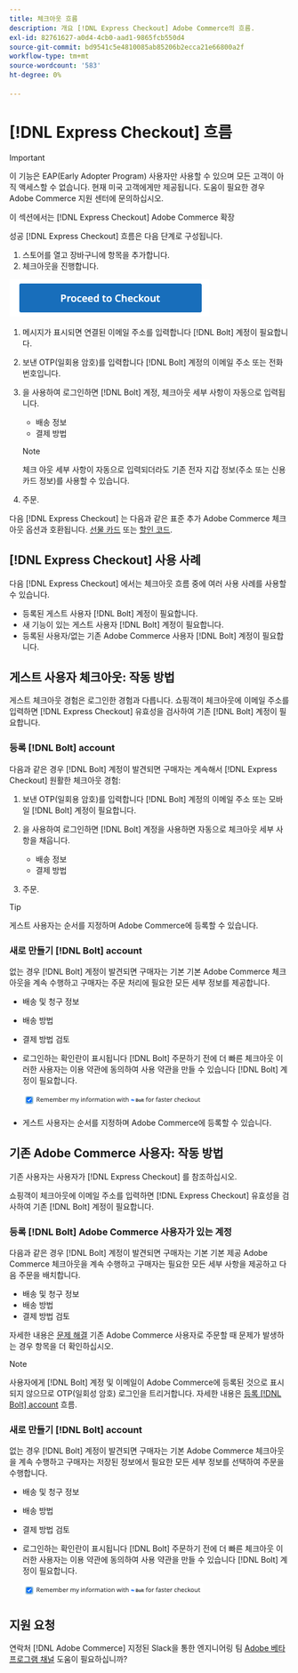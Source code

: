 ```yaml
---
title: 체크아웃 흐름
description: 개요 [!DNL Express Checkout] Adobe Commerce의 흐름.
exl-id: 82761627-a0d4-4cb0-aad1-9865fcb550d4
source-git-commit: bd9541c5e4810085ab85206b2ecca21e66800a2f
workflow-type: tm+mt
source-wordcount: '583'
ht-degree: 0%

---
```


# [!DNL Express Checkout] 흐름

>[!IMPORTANT]
>
> 이 기능은 EAP(Early Adopter Program) 사용자만 사용할 수 있으며 모든 고객이 아직 액세스할 수 없습니다. 현재 미국 고객에게만 제공됩니다. 도움이 필요한 경우 Adobe Commerce 지원 센터에 문의하십시오.

이 섹션에서는 [!DNL Express Checkout] Adobe Commerce 확장

성공 [!DNL Express Checkout] 흐름은 다음 단계로 구성됩니다.

1. 스토어를 열고 장바구니에 항목을 추가합니다.
1. 체크아웃을 진행합니다.

![체크아웃](assets/proceed-checkout.png)

1. 메시지가 표시되면 연결된 이메일 주소를 입력합니다 [!DNL Bolt] 계정이 필요합니다.
1. 보낸 OTP(일회용 암호)를 입력합니다 [!DNL Bolt] 계정의 이메일 주소 또는 전화 번호입니다.
1. 을 사용하여 로그인하면 [!DNL Bolt] 계정, 체크아웃 세부 사항이 자동으로 입력됩니다.

   - 배송 정보
   - 결제 방법

   >[!NOTE]
   >
   > 체크 아웃 세부 사항이 자동으로 입력되더라도 기존 전자 지갑 정보(주소 또는 신용 카드 정보)를 사용할 수 있습니다.

1. 주문.

다음 [!DNL Express Checkout] 는 다음과 같은 표준 추가 Adobe Commerce 체크아웃 옵션과 호환됩니다. [선물 카드](https://docs.magento.com/user-guide/catalog/product-gift-card.html) 또는 [할인 코드](https://docs.magento.com/user-guide/marketing/price-rules-cart-coupon.html).

## [!DNL Express Checkout] 사용 사례

다음 [!DNL Express Checkout] 에서는 체크아웃 흐름 중에 여러 사용 사례를 사용할 수 있습니다.

- 등록된 게스트 사용자 [!DNL Bolt] 계정이 필요합니다.
- 새 기능이 있는 게스트 사용자 [!DNL Bolt] 계정이 필요합니다.
- 등록된 사용자/없는 기존 Adobe Commerce 사용자 [!DNL Bolt] 계정이 필요합니다.

## 게스트 사용자 체크아웃: 작동 방법

게스트 체크아웃 경험은 로그인한 경험과 다릅니다. 쇼핑객이 체크아웃에 이메일 주소를 입력하면 [!DNL Express Checkout] 유효성을 검사하여 기존 [!DNL Bolt] 계정이 필요합니다.

### 등록 [!DNL Bolt] account

다음과 같은 경우 [!DNL Bolt] 계정이 발견되면 구매자는 계속해서 [!DNL Express Checkout] 원활한 체크아웃 경험:

1. 보낸 OTP(일회용 암호)를 입력합니다 [!DNL Bolt] 계정의 이메일 주소 또는 모바일 [!DNL Bolt] 계정이 필요합니다.
1. 을 사용하여 로그인하면 [!DNL Bolt] 계정을 사용하면 자동으로 체크아웃 세부 사항을 채웁니다.

   - 배송 정보
   - 결제 방법

1. 주문.

>[!TIP]
>
> 게스트 사용자는 순서를 지정하며 Adobe Commerce에 등록할 수 있습니다.

### 새로 만들기 [!DNL Bolt] account

없는 경우 [!DNL Bolt] 계정이 발견되면 구매자는 기본 기본 Adobe Commerce 체크아웃을 계속 수행하고 구매자는 주문 처리에 필요한 모든 세부 정보를 제공합니다.

- 배송 및 청구 정보
- 배송 방법
- 결제 방법 검토
- 로그인하는 확인란이 표시됩니다 [!DNL Bolt] 주문하기 전에 더 빠른 체크아웃 이러한 사용자는 이용 약관에 동의하여 사용 약관을 만들 수 있습니다 [!DNL Bolt] 계정이 필요합니다.

   ![기억 [!DNL Bolt]](assets/checked-bolt.png)

- 게스트 사용자는 순서를 지정하며 Adobe Commerce에 등록할 수 있습니다.

## 기존 Adobe Commerce 사용자: 작동 방법

기존 사용자는 사용자가 [!DNL Express Checkout] 를 참조하십시오.

쇼핑객이 체크아웃에 이메일 주소를 입력하면 [!DNL Express Checkout] 유효성을 검사하여 기존 [!DNL Bolt] 계정이 필요합니다.

### 등록 [!DNL Bolt] Adobe Commerce 사용자가 있는 계정

다음과 같은 경우 [!DNL Bolt] 계정이 발견되면 구매자는 기본 기본 제공 Adobe Commerce 체크아웃을 계속 수행하고 구매자는 필요한 모든 세부 사항을 제공하고 다음 주문을 배치합니다.

- 배송 및 청구 정보
- 배송 방법
- 결제 방법 검토

자세한 내용은 [문제 해결](../express-checkout/troubleshooting.md) 기존 Adobe Commerce 사용자로 주문할 때 문제가 발생하는 경우 항목을 더 확인하십시오.

>[!NOTE]
>
> 사용자에게 [!DNL Bolt] 계정 및 이메일이 Adobe Commerce에 등록된 것으로 표시되지 않으므로 OTP(일회성 암호) 로그인을 트리거합니다. 자세한 내용은 [등록 [!DNL Bolt] account](#registered-bolt-account) 흐름.

### 새로 만들기 [!DNL Bolt] account

없는 경우 [!DNL Bolt] 계정이 발견되면 구매자는 기본 Adobe Commerce 체크아웃을 계속 수행하고 구매자는 저장된 정보에서 필요한 모든 세부 정보를 선택하여 주문을 수행합니다.

- 배송 및 청구 정보
- 배송 방법
- 결제 방법 검토
- 로그인하는 확인란이 표시됩니다 [!DNL Bolt] 주문하기 전에 더 빠른 체크아웃 이러한 사용자는 이용 약관에 동의하여 사용 약관을 만들 수 있습니다 [!DNL Bolt] 계정이 필요합니다.

   ![기억 [!DNL Bolt]](assets/checked-bolt.png)

## 지원 요청

연락처 [!DNL Adobe Commerce] 지정된 Slack을 통한 엔지니어링 팀 [Adobe 베타 프로그램 채널](http://adobe-beta-programs.slack.com/) 도움이 필요하십니까?
